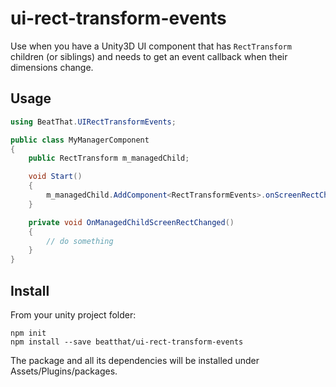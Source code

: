 # ui-rect-transform-events

Use when you have a Unity3D UI component that has `RectTransform` children (or siblings) and needs to get an event callback when their dimensions change.

## Usage

```c#
using BeatThat.UIRectTransformEvents;

public class MyManagerComponent
{
    public RectTransform m_managedChild;

    void Start()
    {
        m_managedChild.AddComponent<RectTransformEvents>.onScreenRectChanged.AddListener(this.OnManagedChildScreenRectChanged);
    }

    private void OnManagedChildScreenRectChanged()
    {
        // do something
    }
}
```

## Install

From your unity project folder:

    npm init
    npm install --save beatthat/ui-rect-transform-events

The package and all its dependencies will be installed under Assets/Plugins/packages.
